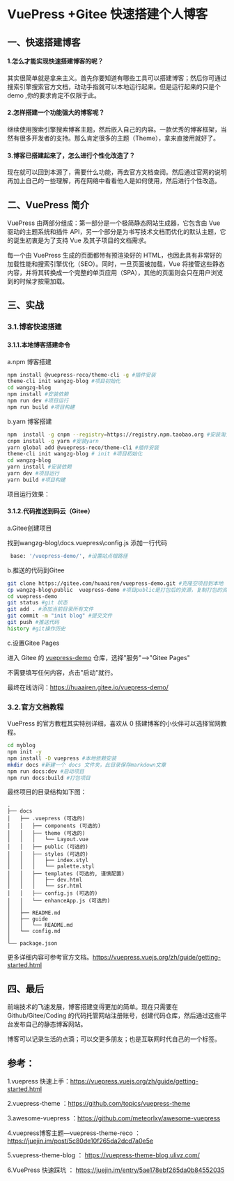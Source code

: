 # VuePress +Gitee 快速搭建个人博客

## 一、快速搭建博客

#### 1.怎么才能实现快速搭建博客的呢？

其实很简单就是拿来主义。首先你要知道有哪些工具可以搭建博客；然后你可通过搜索引擎搜索官方文档，动动手指就可以本地运行起来。但是运行起来的只是个 demo ,你的要求肯定不仅限于此。

#### 2.怎样搭建一个功能强大的博客呢？

继续使用搜索引擎搜索博客主题，然后嵌入自己的内容。一款优秀的博客框架，当然有很多开发者的支持。那么肯定很多的主题（Theme），拿来直接用就好了。

#### 3.博客已搭建起来了，怎么进行个性化改造了？

现在就可以回到本源了，需要什么功能，再去官方文档查阅。然后通过官网的说明再加上自己的一些理解，再在网络中看看他人是如何使用，然后进行个性改造。

## 二、VuePress 简介

VuePress 由两部分组成：第一部分是一个极简静态网站生成器，它包含由 Vue 驱动的主题系统和插件 API，另一个部分是为书写技术文档而优化的默认主题，它的诞生初衷是为了支持 Vue 及其子项目的文档需求。

每一个由 VuePress 生成的页面都带有预渲染好的 HTML，也因此具有非常好的加载性能和搜索引擎优化（SEO）。同时，一旦页面被加载，Vue 将接管这些静态内容，并将其转换成一个完整的单页应用（SPA），其他的页面则会只在用户浏览到的时候才按需加载。

## 三、实战

### 3.1.博客快速搭建

#### 3.1.1.本地博客搭建命令

a.npm 博客搭建

```bash
npm install @vuepress-reco/theme-cli -g #插件安装
theme-cli init wangzg-blog #项目初始化
cd wangzg-blog 
npm install #安装依赖
npm run dev #项目运行
npm run build #项目构建
```

b.yarn 博客搭建

```bash
npm  install -g cnpm --registry=https://registry.npm.taobao.org #安装淘宝镜像
cnpm install -g yarn #安装yarn
yarn global add @vuepress-reco/theme-cli #插件安装
theme-cli init wangzg-blog # init #项目初始化
cd wangzg-blog 
yarn install #安装依赖
yarn dev #项目运行
yarn build #项目构建
```

项目运行效果：


#### 3.1.2.代码推送到码云（Gitee）

a.Gitee创建项目


找到wangzg-blog\docs\.vuepress\config.js 添加一行代码

```bash
 base: '/vuepress-demo/', #设置站点根路径
```

b.推送的代码到Gitee

```bash
git clone https://gitee.com/huaairen/vuepress-demo.git #克隆空项目到本地
cp wangzg-blog\public  vuepress-demo #项目public是打包后的资源，复制打包的资源到vuepress-demo下
cd vuepress-demo  
git status #git 状态
git add . #添加当前目录所有文件
git commit -m "init blog" #提交文件
git push #推送代码
history #git操作历史
```

c.设置Gitee Pages

进入 Gitee 的 [vuepress-demo](https://gitee.com/huaairen/vuepress-demo) 仓库，选择"服务"-->"Gitee Pages"


不需要填写任何内容，点击"启动"就行。


最终在线访问：<https://huaairen.gitee.io/vuepress-demo/> 

### 3.2.官方文档教程

VuePress 的官方教程其实特别详细，喜欢从 0 搭建博客的小伙伴可以选择官网教程。

```bash
cd myblog
npm init -y 
npm install -D vuepress #本地依赖安装
mkdir docs #新建一个 docs 文件夹，此目录保存markdown文章
npm run docs:dev #启动项目
npm run docs:build #打包项目
```

最终项目的目录结构如下图：

```
.
├── docs
│   ├── .vuepress (可选的)
│   │   ├── components (可选的)
│   │   ├── theme (可选的)
│   │   │   └── Layout.vue
│   │   ├── public (可选的)
│   │   ├── styles (可选的)
│   │   │   ├── index.styl
│   │   │   └── palette.styl
│   │   ├── templates (可选的, 谨慎配置)
│   │   │   ├── dev.html
│   │   │   └── ssr.html
│   │   ├── config.js (可选的)
│   │   └── enhanceApp.js (可选的)
│   │ 
│   ├── README.md
│   ├── guide
│   │   └── README.md
│   └── config.md
│ 
└── package.json
```

更多详细内容可参考官方文档。<https://vuepress.vuejs.org/zh/guide/getting-started.html> 

## 四、最后

前端技术的飞速发展，博客搭建变得更加的简单。现在只需要在 Github/Gitee/Coding 的代码托管网站注册账号，创建代码仓库，然后通过这些平台发布自己的静态博客网站。

博客可以记录生活的点滴；可以交更多朋友；也是互联网时代自己的一个标签。

## 参考：

1.vuepress 快速上手：<https://vuepress.vuejs.org/zh/guide/getting-started.html> 

2.vuepress-theme ：<https://github.com/topics/vuepress-theme> 

3.awesome-vuepress ：<https://github.com/meteorlxy/awesome-vuepress> 

4.vuepress博客主题—vuepress-theme-reco ： <https://juejin.im/post/5c80de10f265da2dcd7a0e5e> 

5.vuepress-theme-blog ： <https://vuepress-theme-blog.ulivz.com/> 

6.VuePress 快速踩坑 ： <https://juejin.im/entry/5ae178ebf265da0b84552035> 